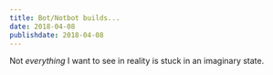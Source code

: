 ```yaml
---
title: Bot/Notbot builds...
date: 2018-04-08
publishdate: 2018-04-08
---
```


Not _everything_ I want to see in reality is stuck in an imaginary state.
